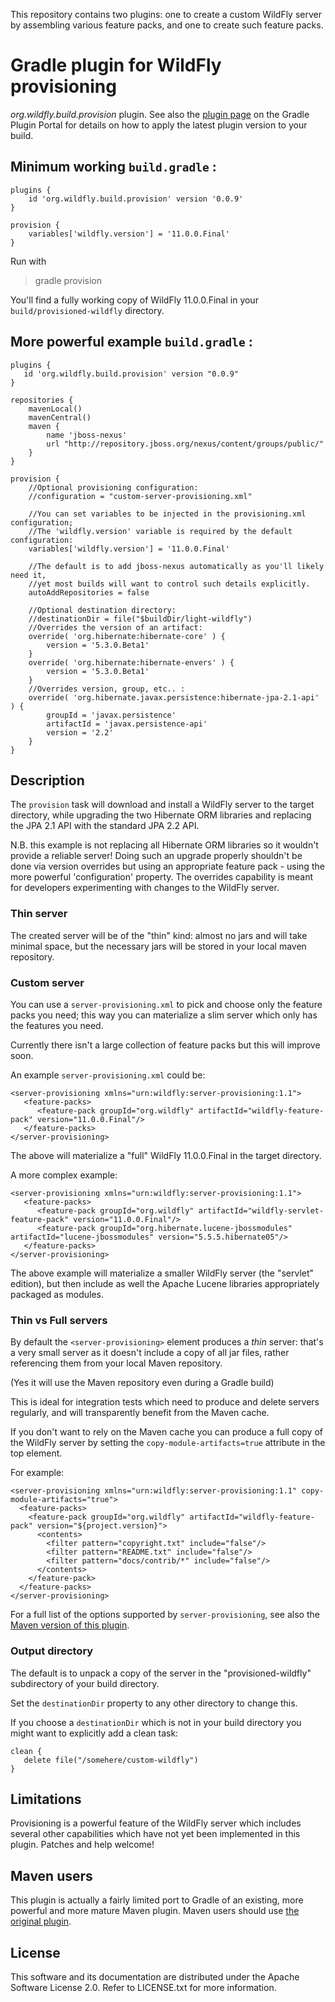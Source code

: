 This repository contains two plugins: one to create a custom WildFly server by assembling various feature packs, and one to create such feature packs.

# Gradle plugin for WildFly provisioning

*org.wildfly.build.provision* plugin. See also the [plugin page](https://plugins.gradle.org/plugin/org.wildfly.build.provision) on the Gradle Plugin Portal for details on how to apply the latest plugin version to your build.

## Minimum working `build.gradle` :

	plugins {
		id 'org.wildfly.build.provision' version '0.0.9'
	}
	
	provision {
	    variables['wildfly.version'] = '11.0.0.Final'
	}

Run with

 > gradle provision

You'll find a fully working copy of WildFly 11.0.0.Final in your `build/provisioned-wildfly` directory.


## More powerful example `build.gradle` :

    plugins {
       id 'org.wildfly.build.provision' version "0.0.9"
    }

	repositories {
		mavenLocal()
		mavenCentral()
		maven {
			name 'jboss-nexus'
			url "http://repository.jboss.org/nexus/content/groups/public/"
		}
	}
	
	provision {
		//Optional provisioning configuration:
		//configuration = "custom-server-provisioning.xml"

		//You can set variables to be injected in the provisioning.xml configuration;
		//The 'wildfly.version' variable is required by the default configuration:
		variables['wildfly.version'] = '11.0.0.Final'

		//The default is to add jboss-nexus automatically as you'll likely need it,
		//yet most builds will want to control such details explicitly.
		autoAddRepositories = false
		
		//Optional destination directory:
		//destinationDir = file("$buildDir/light-wildfly")
		//Overrides the version of an artifact:
		override( 'org.hibernate:hibernate-core' ) {
			version = '5.3.0.Beta1'
		}
		override( 'org.hibernate:hibernate-envers' ) {
			version = '5.3.0.Beta1'
		}
		//Overrides version, group, etc.. :
		override( 'org.hibernate.javax.persistence:hibernate-jpa-2.1-api' ) {
			groupId = 'javax.persistence'
			artifactId = 'javax.persistence-api'
			version = '2.2'
		}
	}


## Description

The `provision` task will download and install a WildFly server to the target directory, while
upgrading the two Hibernate ORM libraries and replacing the JPA 2.1 API with the standard JPA 2.2 API.

N.B. this example is not replacing all Hibernate ORM libraries so it wouldn't provide a reliable server!
Doing such an upgrade properly shouldn't be done via version overrides but using an appropriate
feature pack - using the more powerful 'configuration' property.
The overrides capability is meant for developers experimenting with changes to the WildFly server.

### Thin server

The created server will be of the "thin" kind: almost no jars and will take minimal space,
but the necessary jars will be stored in your local maven repository.

### Custom server

You can use a `server-provisioning.xml` to pick and choose only the feature packs you need;
this way you can materialize a slim server which only has the features you need.

Currently there isn't a large collection of feature packs but this will improve soon.

An example `server-provisioning.xml` could be:

    <server-provisioning xmlns="urn:wildfly:server-provisioning:1.1">
       <feature-packs>
	      <feature-pack groupId="org.wildfly" artifactId="wildfly-feature-pack" version="11.0.0.Final"/>
       </feature-packs>
    </server-provisioning>

The above will materialize a "full" WildFly 11.0.0.Final in the target directory.

A more complex example:

    <server-provisioning xmlns="urn:wildfly:server-provisioning:1.1">
       <feature-packs>
          <feature-pack groupId="org.wildfly" artifactId="wildfly-servlet-feature-pack" version="11.0.0.Final"/>
          <feature-pack groupId="org.hibernate.lucene-jbossmodules" artifactId="lucene-jbossmodules" version="5.5.5.hibernate05"/>
       </feature-packs>
    </server-provisioning>

The above example will materialize a smaller WildFly server (the "servlet" edition), but then
include as well the Apache Lucene libraries appropriately packaged as modules.

### Thin vs Full servers

By default the `<server-provisioning>` element produces a _thin_ server:
that's a very small server as it doesn't include a copy of all jar files,
rather referencing them from your local Maven repository.

(Yes it will use the Maven repository even during a Gradle build)

This is ideal for integration tests which need to produce and delete servers regularly,
and will transparently benefit from the Maven cache.

If you don't want to rely on the Maven cache you can produce a full copy
of the WildFly server by setting the `copy-module-artifacts=true` attribute
in the top element.

For example:

    <server-provisioning xmlns="urn:wildfly:server-provisioning:1.1" copy-module-artifacts="true">
      <feature-packs>
        <feature-pack groupId="org.wildfly" artifactId="wildfly-feature-pack" version="${project.version}">
          <contents>
            <filter pattern="copyright.txt" include="false"/>
            <filter pattern="README.txt" include="false"/>
            <filter pattern="docs/contrib/*" include="false"/>
          </contents>
        </feature-pack>
      </feature-packs>
    </server-provisioning>

For a full list of the options supported by `server-provisioning`, see also the
[Maven version of this plugin](https://github.com/wildfly/wildfly-build-tools/).

### Output directory

The default is to unpack a copy of the server in the "provisioned-wildfly" subdirectory of your build
directory.

Set the `destinationDir` property to any other directory to change this.

If you choose a `destinationDir` which is not in your build directory you might want to explicitly add a clean task:

    clean {
       delete file("/somehere/custom-wildfly")
    }

## Limitations

Provisioning is a powerful feature of the WildFly server which includes several other capabilities which have not
yet been implemented in this plugin.
Patches and help welcome!

## Maven users

This plugin is actually a fairly limited port to Gradle of an existing, more powerful and more mature Maven plugin.
Maven users should use [the original plugin](https://github.com/wildfly/wildfly-build-tools/).

## License

This software and its documentation are distributed under the Apache Software License 2.0.
Refer to LICENSE.txt for more information.
